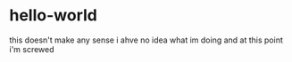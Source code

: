 # hello-world
this doesn't make any sense
i ahve no idea what im doing and at this point i'm screwed
